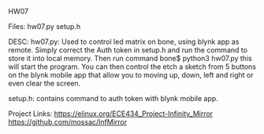HW07

Files:
hw07.py
setup.h

DESC:
hw07.py: Used to control led matrix on bone, using blynk app as remote. Simply correct the Auth token in setup.h and run the command to store it into local memory. Then run command bone$ python3 hw07.py this will start the program. You can then control the etch a sketch from 5 buttons on the blynk mobile app that allow you to moving up, down, left and right or even clear the screen.

setup.h: contains command to auth token with blynk mobile app.


Project Links:
https://elinux.org/ECE434_Project-Infinity_Mirror
https://github.com/mossac/InfMirror
